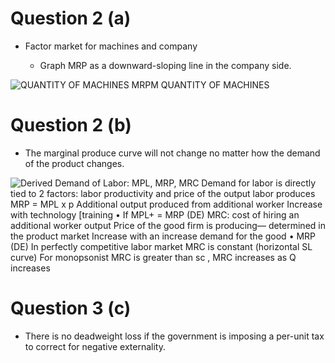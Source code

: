 # Question 2 (a)

  -  Factor market for machines and company
    
      -  Graph MRP as a downward-sloping line in the company side.

  ![QUANTITY OF MACHINES MRPM QUANTITY OF MACHINES
  ](./media/image240.png)

# Question 2 (b)

  -  The marginal produce curve will not change no matter how the
     demand of the product changes.

  ![Derived Demand of Labor: MPL, MRP, MRC Demand for labor is directly
  tied to 2 factors: labor productivity and price of the output labor
  produces MRP = MPL x p Additional output produced from additional
  worker Increase with technology \[training • If MPL+ = MRP (DE) MRC:
  cost of hiring an additional worker output Price of the good firm is
  producing— determined in the product market Increase with an increase
  demand for the good • MRP (DE) In perfectly competitive labor market
  MRC is constant (horizontal SL curve) For monopsonist MRC is greater
  than sc , MRC increases as Q increases ](./media/image241.png)

# Question 3 (c)

  -  There is no deadweight loss if the government is imposing a
     per-unit tax to correct for negative externality.